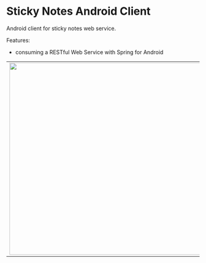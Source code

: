 # Sticky Notes Android Client
Android client for sticky notes web service.

Features:
* consuming a RESTful Web Service with Spring for Android

<table>
    <tr>
        <td>
            <img src="http://i.imgur.com/GcfTRLG.png" width="500">
        </td>
        <td>
            <img src="http://i.imgur.com/DioMC2v.png" width="500">
        </td>
    </tr>
    </tr>
</table>